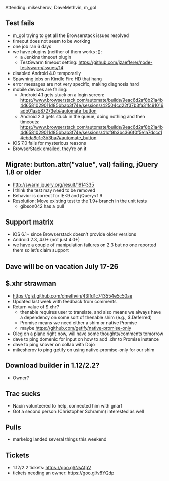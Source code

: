 Attending: mikesherov, DaveMethvin, m_gol

## Test fails
* m_gol trying to get all the Browserstack issues resolved
* timeout does not seem to be working
* one job ran 6 days
* we have plugins (neither of them works :():
  - a Jenkins timeout plugin
  - TestSwarm timeout setting: https://github.com/jzaefferer/node-testswarm/issues/14
* disabled Android 4.0 temporarily
* Spawning jobs on Kindle Fire HD that hang
* error messages are not very specific, making diagnosis hard
* mobile devices are failing:
  - Android 4.1 gets stuck on a login screen: https://www.browserstack.com/automate/builds/9eac6d2af8b21a4b4d6581029011d85bbab3f74e/sessions/42504cd22f37b3fa31fc91016adb01aab87273eb#automate_button
  - Android 2.3 gets stuck in the queue, doing nothing and then timeouts: https://www.browserstack.com/automate/builds/9eac6d2af8b21a4b4d6581029011d85bbab3f74e/sessions/41cf9b3bc366f0f5e1a7dccc14ebda8c1c3b3ba7#automate_button
* iOS 7.0 fails for mysterious reasons
* BrowserStack emailed, they’re on it

## Migrate: button.attr("value", val) failing, jQuery 1.8 or older
* http://swarm.jquery.org/result/1914335
* I think the test may need to be removed
* Behavior is correct for IE<9 and jQuery<1.9
* Resolution: Move existing test to the 1.9+ branch in the unit tests
  - gibson042 has a pull

## Support matrix
* iOS 6.1+ since Browserstack doesn't provide older versions
* Android 2.3, 4.0+ (not just 4.0+)
* we have a couple of manipulation failures on 2.3 but no one reported them so let’s claim support

## Dave will be on vacation July 17-26

## $.xhr strawman
* https://gist.github.com/dmethvin/43ffd1c743554e5c50ae
* Updated last week with feedback from comments
* Return value of $.xhr?
  - thenable requires user to translate, and also means we always have a dependency on some sort of thenable shim (e.g., $.Deferred)
  - Promise means we need either a shim or native Promise
  - maybe https://github.com/getify/native-promise-only
* Oleg on a plane right now, will have some thoughts/comments tomorrow
* dave to ping domenic for input on how to add .xhr to Promise instance
* dave to ping snover on collab with Dojo
* mikesherov to ping getify on using native-promise-only for our shim

## Download builder in 1.12/2.2?
* Owner?

## Trac sucks
* Nacin volunteered to help, connected him with gnarf
* Got a second person (Christopher Schramm) interested as well

## Pulls
* markelog landed several things this weekend

## Tickets
* 1.12/2.2 tickets: https://goo.gl/NsAfgV
* tickets needing an owner: https://goo.gl/v8YQdp
